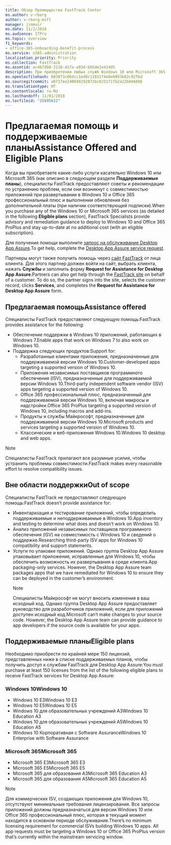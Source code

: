 ```yaml
---
title: Обзор Преимущества FastTrack Center
ms.author: v-rberg
author: v-rberg-msft
manager: jimmuir
ms.date: 11/2/2018
ms.audience: ITPro
ms.topic: overview
f1_keywords:
- office-365-onboarding-benefit-process
ms.service: o365-administration
localization_priority: Priority
ms.collection: FastTrack
ms.assetid: ac467db0-3118-41fa-a93d-bb5de1e414d5
description: При приобретении любых служб Windows 10 или Microsoft 365 специалисты FastTrack предоставляют советы и рекомендации по устранению проблем при развертывании Windows 10 и Office 365 профессиональный плюс и по своевременному обновлению без дополнительной платы (при наличии соответствующей подписки).
ms.openlocfilehash: 603873c06dcc1ed0c11031f4e8e6093b62c92fbd
ms.sourcegitcommit: a8717ee240040292872bc0231f1fb2a22b846806
ms.translationtype: HT
ms.contentlocale: ru-RU
ms.lasthandoff: 11/01/2018
ms.locfileid: "25895622"
---
```

# <a name="assistance-offered-and-eligible-plans"></a><span data-ttu-id="6c528-103">Предлагаемая помощь и поддерживаемые планы</span><span class="sxs-lookup"><span data-stu-id="6c528-103">Assistance Offered and Eligible Plans</span></span>   

<span data-ttu-id="6c528-104">Когда вы приобретаете какие-либо услуги касательно Windows 10 или Microsoft 365 (как описано в следующем разделе **Поддерживаемые планы**), специалисты FastTrack предоставляют советы и рекомендации по устранению проблем, если они возникнут с совместимостью приложений при развертывании в Windows 10 и Office 365 профессиональный плюс и выполнении обновления без дополнительной платы (при наличии соответствующей подписки).</span><span class="sxs-lookup"><span data-stu-id="6c528-104">When you purchase any of the Windows 10 or Microsoft 365 services (as detailed in the following **Eligible plans** section), FastTrack Specialists provide advisory and remediation guidance to deploy to Windows 10 and Office 365 ProPlus and stay up-to-date at no additional cost (with an eligible subscription).</span></span>

<span data-ttu-id="6c528-105">Для получения помощи выполните [запрос на обслуживание Desktop App Assure](https://go.microsoft.com/fwlink/?linkid=2022721).</span><span class="sxs-lookup"><span data-stu-id="6c528-105">To get help, complete the [Desktop App Assure service request](https://go.microsoft.com/fwlink/?linkid=2022721).</span></span>

<span data-ttu-id="6c528-p101">Партнеры могут также получить помощь через [сайт FastTrack](https://go.microsoft.com/fwlink/?linkid=780698) от лица клиента. Для этого партнер должен войти на сайт, выбрать клиента, нажать **Службы** и заполнить форму **Request for Assistance for Desktop App Assure**.</span><span class="sxs-lookup"><span data-stu-id="6c528-p101">Partners can also get help through the [FastTrack site](https://go.microsoft.com/fwlink/?linkid=780698) on behalf of a customer. To do so, the partner signs into the site, selects the customer record, clicks **Services**, and completes the **Request for Assistance for Desktop App Assure** form.</span></span>

## <a name="assistance-offered"></a><span data-ttu-id="6c528-108">Предлагаемая помощь</span><span class="sxs-lookup"><span data-stu-id="6c528-108">Assistance offered</span></span>

<span data-ttu-id="6c528-109">Специалисты FastTrack предоставляют следующую помощь:</span><span class="sxs-lookup"><span data-stu-id="6c528-109">FastTrack provides assistance for the following:</span></span>
- <span data-ttu-id="6c528-110">Обеспечение поддержки в Windows 10 приложений, работающих в Windows 7.</span><span class="sxs-lookup"><span data-stu-id="6c528-110">Enable apps that work on Windows 7 to also work on Windows 10.</span></span>
- <span data-ttu-id="6c528-111">Поддержка следующих продуктов:</span><span class="sxs-lookup"><span data-stu-id="6c528-111">Support for:</span></span>
    - <span data-ttu-id="6c528-112">Разработанные клиентами приложения, предназначенные для поддерживаемой версии Windows 10.</span><span class="sxs-lookup"><span data-stu-id="6c528-112">Customer-developed apps targeting a supported version of Windows 10.</span></span>
    - <span data-ttu-id="6c528-113">Приложения независимых поставщиков программного обеспечения (ISV), предназначенные для поддерживаемой версии Windows 10.</span><span class="sxs-lookup"><span data-stu-id="6c528-113">Third-party independent software vendor (ISV) apps targeting a supported version of Windows 10.</span></span>
    - <span data-ttu-id="6c528-114">Office 365 профессиональный плюс, предназначенный для поддерживаемой версии Windows 10, включая макросы и надстройки.</span><span class="sxs-lookup"><span data-stu-id="6c528-114">Office 365 ProPlus targeting a supported version of Windows 10, including macros and add-ins.</span></span>
    - <span data-ttu-id="6c528-115">Продукты и службы Майкрософт, предназначенные для поддерживаемой версии Windows 10.</span><span class="sxs-lookup"><span data-stu-id="6c528-115">Microsoft products and services targeting a supported version of Windows 10.</span></span>
    - <span data-ttu-id="6c528-116">Классические и веб-приложения Windows 10.</span><span class="sxs-lookup"><span data-stu-id="6c528-116">Windows 10 desktop and web apps.</span></span>
> [!NOTE]
> <span data-ttu-id="6c528-117">Специалисты FastTrack прилагают все разумные усилия, чтобы устранить проблемы совместимости.</span><span class="sxs-lookup"><span data-stu-id="6c528-117">FastTrack makes every reasonable effort to resolve compatibility issues.</span></span> 

## <a name="out-of-scope"></a><span data-ttu-id="6c528-118">Вне области поддержки</span><span class="sxs-lookup"><span data-stu-id="6c528-118">Out of scope</span></span>

<span data-ttu-id="6c528-119">Специалисты FastTrack не предоставляют следующую помощь:</span><span class="sxs-lookup"><span data-stu-id="6c528-119">FastTrack doesn’t provide assistance for:</span></span>
- <span data-ttu-id="6c528-120">Инвентаризация и тестирование приложений, чтобы определить поддерживаемые и неподдерживаемые в Windows 10.</span><span class="sxs-lookup"><span data-stu-id="6c528-120">App inventory and testing to determine what does and doesn’t work on Windows 10.</span></span>
- <span data-ttu-id="6c528-121">Анализ приложений независимых поставщиков программного обеспечения (ISV) на совместимость с Windows 10 и сведений о поддержке.</span><span class="sxs-lookup"><span data-stu-id="6c528-121">Researching third-party ISV apps for Windows 10 compatibility and support statements.</span></span>
- <span data-ttu-id="6c528-p102">Услуги по упаковке приложений. Однако группа Desktop App Assure упаковывает приложения, исправленные для Windows 10, чтобы обеспечить возможность их развертывания в среде клиента.</span><span class="sxs-lookup"><span data-stu-id="6c528-p102">App packaging-only services. However, the Desktop App Assure team packages apps that we have remediated for Windows 10 to ensure they can be deployed in the customer’s environment.</span></span>
    > [!NOTE]
    > <span data-ttu-id="6c528-p103">Специалисты Майкрософт не могут вносить изменения в ваш исходный код. Однако группа Desktop App Assure предоставляет руководство для разработчиков приложений, если для приложений доступен исходный код.</span><span class="sxs-lookup"><span data-stu-id="6c528-p103">Microsoft can’t make changes to your source code. However, the Desktop App Assure team can provide guidance to app developers if the source code is available for your apps.</span></span>

 
## <a name="eligible-plans"></a><span data-ttu-id="6c528-126">Поддерживаемые планы</span><span class="sxs-lookup"><span data-stu-id="6c528-126">Eligible plans</span></span>

<span data-ttu-id="6c528-127">Необходимо приобрести по крайней мере 150 лицензий, представленных ниже в списке поддерживаемых планов, чтобы получить доступ к службам FastTrack для Desktop App Assure:</span><span class="sxs-lookup"><span data-stu-id="6c528-127">You must purchase at least 150 licenses from the list of the following eligible plans to receive FastTrack services for Desktop App Assure:</span></span>

### <a name="windows-10"></a><span data-ttu-id="6c528-128">Windows 10</span><span class="sxs-lookup"><span data-stu-id="6c528-128">Windows 10</span></span>
- <span data-ttu-id="6c528-129">Windows 10 E3</span><span class="sxs-lookup"><span data-stu-id="6c528-129">Windows 10 E3</span></span>
- <span data-ttu-id="6c528-130">Windows 10 E5</span><span class="sxs-lookup"><span data-stu-id="6c528-130">Windows 10 E5</span></span>
- <span data-ttu-id="6c528-131">Windows 10 для образовательных учреждений A3</span><span class="sxs-lookup"><span data-stu-id="6c528-131">Windows 10 Education A3</span></span>
- <span data-ttu-id="6c528-132">Windows 10 для образовательных учреждений A5</span><span class="sxs-lookup"><span data-stu-id="6c528-132">Windows 10 Education A5</span></span> 
- <span data-ttu-id="6c528-133">Windows 10 Корпоративная с Software Assurance</span><span class="sxs-lookup"><span data-stu-id="6c528-133">Windows 10 Enterprise with Software Assurance</span></span>

### <a name="microsoft-365"></a><span data-ttu-id="6c528-134">Microsoft 365</span><span class="sxs-lookup"><span data-stu-id="6c528-134">Microsoft 365</span></span>
- <span data-ttu-id="6c528-135">Microsoft 365 E3</span><span class="sxs-lookup"><span data-stu-id="6c528-135">Microsoft 365 E3</span></span>
- <span data-ttu-id="6c528-136">Microsoft 365 E5</span><span class="sxs-lookup"><span data-stu-id="6c528-136">Microsoft 365 E5</span></span>
- <span data-ttu-id="6c528-137">Microsoft 365 для образования A3</span><span class="sxs-lookup"><span data-stu-id="6c528-137">Microsoft 365 Education A3</span></span>
- <span data-ttu-id="6c528-138">Microsoft 365 для образования A5</span><span class="sxs-lookup"><span data-stu-id="6c528-138">Microsoft 365 Education A5</span></span>

> [!NOTE]
> <span data-ttu-id="6c528-p104">Для коммерческих ISV, создающих приложения для Windows 10, отсутствуют минимальные требования лицензирования. Все запросы приложений должны предназначаться для версии Windows 10 или Office 365 профессиональный плюс, которая в текущий момент находится в основном периоде обслуживания.</span><span class="sxs-lookup"><span data-stu-id="6c528-p104">There’s no minimum licensing requirement for commercial ISVs building Windows 10 apps. All app requests must be targeting a Windows 10 or Office 365 ProPlus version that’s currently within the mainstream servicing window.</span></span> 
